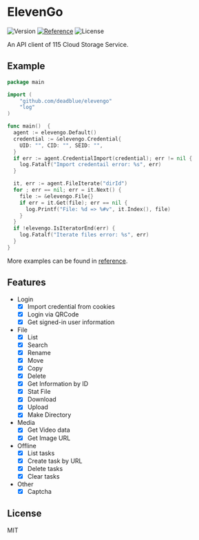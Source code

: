 # ElevenGo

![Version](https://img.shields.io/badge/release-v0.4.3-brightgreen?style=flat-square)
[![Reference](https://img.shields.io/badge/Go-Reference-blue.svg?style=flat-square)](https://pkg.go.dev/github.com/deadblue/elevengo)
![License](https://img.shields.io/:License-MIT-green.svg?style=flat-square)

An API client of 115 Cloud Storage Service.

## Example

```go
package main

import (
    "github.com/deadblue/elevengo"
    "log"
)

func main()  {
  agent := elevengo.Default()
  credential := &elevengo.Credential{
    UID: "", CID: "", SEID: "",
  }
  if err := agent.CredentialImport(credential); err != nil {
    log.Fatalf("Import credentail error: %s", err)
  }

  it, err := agent.FileIterate("dirId")
  for ; err == nil; err = it.Next() {
    file := &elevengo.File{}
    if err = it.Get(file); err == nil {
      log.Printf("File: %d => %#v", it.Index(), file)
    }
  }
  if !elevengo.IsIteratorEnd(err) {
    log.Fatalf("Iterate files error: %s", err)
  }
}
```

More examples can be found in [reference](https://pkg.go.dev/github.com/deadblue/elevengo).

## Features

* Login
  * [x] Import credential from cookies
  * [x] Login via QRCode
  * [x] Get signed-in user information
* File
  * [x] List
  * [x] Search
  * [x] Rename
  * [x] Move
  * [x] Copy
  * [x] Delete
  * [x] Get Information by ID
  * [x] Stat File
  * [x] Download
  * [x] Upload
  * [x] Make Directory
* Media
  * [x] Get Video data
  * [X] Get Image URL
* Offline
  * [x] List tasks
  * [x] Create task by URL
  * [x] Delete tasks
  * [x] Clear tasks
* Other
  * [x] Captcha

## License

MIT
